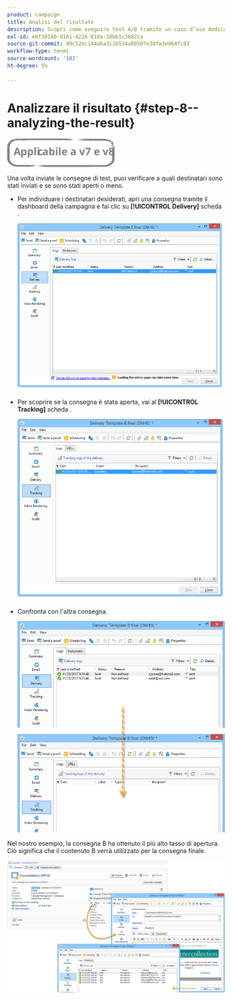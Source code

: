 ```yaml
---
product: campaign
title: Analisi del risultato
description: Scopri come eseguire test A/B tramite un caso d’uso dedicato
exl-id: e6f39180-d161-4226-810a-10bb1c3682ca
source-git-commit: 90c52ec144a6a3c1b534a80507e38fa3ed64fc83
workflow-type: tm+mt
source-wordcount: '103'
ht-degree: 5%

---
```


# Analizzare il risultato {#step-8--analyzing-the-result}

![](../../assets/common.svg)

Una volta inviate le consegne di test, puoi verificare a quali destinatari sono stati inviati e se sono stati aperti o meno.

* Per individuare i destinatari desiderati, apri una consegna tramite il dashboard della campagna e fai clic su **[!UICONTROL Delivery]** scheda .

   ![](assets/use_case_abtesting_analysis_001.png)

* Per scoprire se la consegna è stata aperta, vai al **[!UICONTROL Tracking]** scheda .

   ![](assets/use_case_abtesting_analysis_002.png)

* Confronta con l&#39;altra consegna.

   ![](assets/use_case_abtesting_analysis_003.png)

Nel nostro esempio, la consegna B ha ottenuto il più alto tasso di apertura. Ciò significa che il contenuto B verrà utilizzato per la consegna finale.

![](assets/use_case_abtesting_analysis_004.png)
